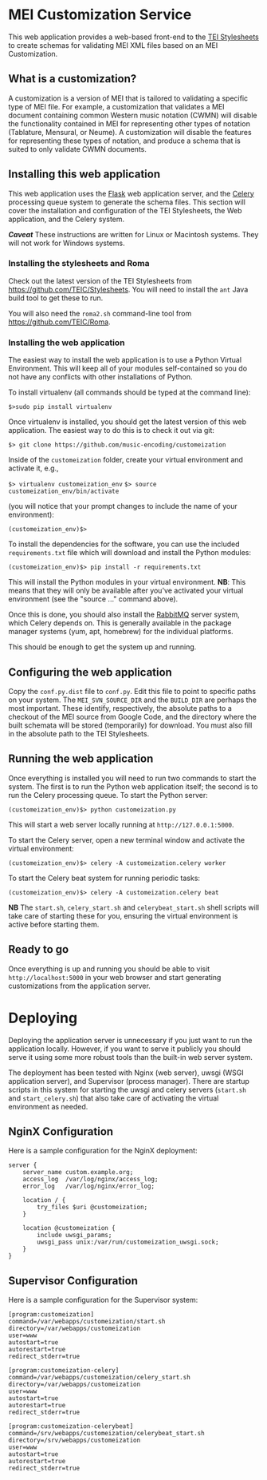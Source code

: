 # MEI Customization Service

This web application provides a web-based front-end to the [TEI Stylesheets](https://github.com/TEIC/Stylesheets) to create
schemas for validating MEI XML files based on an MEI Customization.

## What is a customization?

A customization is a version of MEI that is tailored to validating a specific type of MEI file. For example,
 a customization that validates a MEI document containing common Western music notation (CWMN) will disable the functionality 
 contained in MEI for representing other types of notation (Tablature, Mensural, or Neume). A customization will disable
 the features for representing these types of notation, and produce a schema that is suited to only validate CWMN documents.

## Installing this web application

This web application uses the [Flask](http://flask.pocoo.org) web application server, and the [Celery](http://celery.readthedocs.org)
 processing queue system to generate the schema files. This section will cover the installation and configuration of the TEI Stylesheets, the Web application,
 and the Celery system.
 
***Caveat*** These instructions are written for Linux or Macintosh systems. They will not work for Windows systems.
 
### Installing the stylesheets and Roma

Check out the latest version of the TEI Stylesheets from https://github.com/TEIC/Stylesheets. You will need to install the `ant`
Java build tool to get these to run.

You will also need the `roma2.sh` command-line tool from https://github.com/TEIC/Roma.

### Installing the web application

The easiest way to install the web application is to use a Python Virtual Environment. This will keep all of your modules self-contained
so you do not have any conflicts with other installations of Python.

To install virtualenv (all commands should be typed at the command line):

`$>sudo pip install virtualenv`

Once virtualenv is installed, you should get the latest version of this web application. The easiest way to do this is to
check it out via git:

`$> git clone https://github.com/music-encoding/customeization`

Inside of the `customeization` folder, create your virtual environment and activate it, e.g.,

`$> virtualenv customeization_env`
`$> source customeization_env/bin/activate`

(you will notice that your prompt changes to include the name of your environment):

`(customeization_env)$>`

To install the dependencies for the software, you can use the included `requirements.txt` file which will download and install
the Python modules:

`(customeization_env)$> pip install -r requirements.txt`

This will install the Python modules in your virtual environment. **NB**: This means that they will only be available after you've
activated your virtual environment (see the "source ..." command above).

Once this is done, you should also install the [RabbitMQ](http://www.rabbitmq.com) server system, which Celery depends on. This
is generally available in the package manager systems (yum, apt, homebrew) for the individual platforms.

This should be enough to get the system up and running.

## Configuring the web application

Copy the `conf.py.dist` file to `conf.py`. Edit this file to point to specific paths on your system. The `MEI_SVN_SOURCE_DIR`
 and the `BUILD_DIR` are perhaps the most important. These identify, respectively, the absolute paths to a checkout of the MEI source from 
 Google Code, and the directory where the built schemata will be stored (temporarily) for download. You must also fill in the
 absolute path to the TEI Stylesheets.
 
## Running the web application

Once everything is installed you will need to run two commands to start the system. The first is to run the Python web application
itself; the second is to run the Celery processing queue. To start the Python server:

`(customeization_env)$> python customeization.py`

This will start a web server locally running at `http://127.0.0.1:5000`.

To start the Celery server, open a new terminal window and activate the virtual environment:

`(customeization_env)$> celery -A customeization.celery worker`

To start the Celery beat system for running periodic tasks:

`(customeization_env)$> celery -A customeization.celery beat`

**NB** The `start.sh`, `celery_start.sh` and `celerybeat_start.sh` shell scripts will take care of starting these for you,
ensuring the virtual environment is active before starting them.

## Ready to go

Once everything is up and running you should be able to visit `http://localhost:5000` in your web browser and start generating
customizations from the application server.

# Deploying

Deploying the application server is unnecessary if you just want to run the application locally. However, if you want to serve 
it publicly you should serve it using some more robust tools than the built-in web server system.

The deployment has been tested with Nginx (web server), uwsgi (WSGI application server), and Supervisor (process manager). There
are startup scripts in this system for starting the uwsgi and celery servers (`start.sh` and `start_celery.sh`) that also take care
of activating the virtual environment as needed.

## NginX Configuration

Here is a sample configuration for the NginX deployment:

```
server {
	server_name	custom.example.org;
	access_log	/var/log/nginx/access_log;
	error_log	/var/log/nginx/error_log;

	location / {
		try_files $uri @customeization;
	}

	location @customeization {
		include uwsgi_params;
		uwsgi_pass unix:/var/run/customeization_uwsgi.sock;
	}
}
```

## Supervisor Configuration

Here is a sample configuration for the Supervisor system:

```
[program:customeization]
command=/var/webapps/customeization/start.sh
directory=/var/webapps/customeization
user=www
autostart=true
autorestart=true
redirect_stderr=true

[program:customeization-celery]
command=/var/webapps/customeization/celery_start.sh
directory=/var/webapps/customeization
user=www
autostart=true
autorestart=true
redirect_stderr=true

[program:customeization-celerybeat]
command=/srv/webapps/customeization/celerybeat_start.sh
directory=/srv/webapps/customeization
user=www
autostart=true
autorestart=true
redirect_stderr=true
```